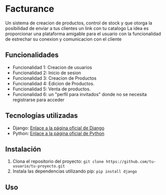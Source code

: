 # Facturance

Un sistema de creacion de productos, control de stock y que otorga la posibilidad de enviar a tus clientes un link con tu catalogo
La idea es proporcionar una plataforma amigable para el usuario con la funcionalidad de estrechar su conexion y comunicacion con el cliente 

## Funcionalidades


- Funcionalidad 1: Creacion de usuarios 
- Funcionalidad 2: Inicio de sesion
- Funcionalidad 3: Creacion de Productos
- Funcionalidad 4: Edicion de Productos.
- Funcionalidad 5: Venta de productos.
- Funcionalidad 6: un "perfil para invitados" donde no se necesita registrarse para acceder

## Tecnologías utilizadas


- Django: [Enlace a la página oficial de Django](https://www.djangoproject.com/)
- Python: [Enlace a la página oficial de Python](https://www.python.org/)
  

## Instalación


1. Clona el repositorio del proyecto: `git clone https://github.com/tu-usuario/tu-proyecto.git`
2. Instala las dependencias utilizando pip: `pip install django`

## Uso





